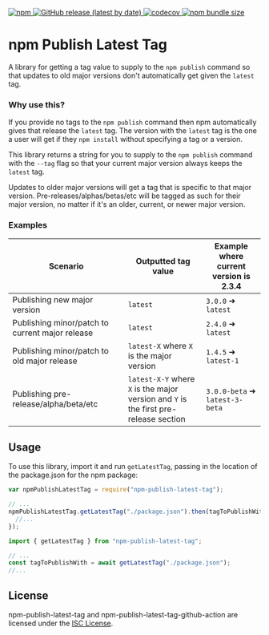 <p>
  <a href="https://www.npmjs.com/package/npm-publish-latest-tag">
    <img alt="npm" src="https://img.shields.io/npm/v/npm-publish-latest-tag?logo=npm">
  </a>

  <a href="https://github.com/tobysmith568/npm-publish-latest-tag/releases">
    <img alt="GitHub release (latest by date)" src="https://img.shields.io/github/v/release/tobysmith568/npm-publish-latest-tag?label=GitHub%20Action">
  </a>

  <a href="https://codecov.io/github/tobysmith568/npm-publish-latest-tag">
    <img alt="codecov" src="https://codecov.io/github/tobysmith568/npm-publish-latest-tag/branch/main/graph/badge.svg"/>
  </a>

  <a href="https://bundlephobia.com/package/npm-publish-latest-tag" target="_blank" alt="npm bundle size">
    <img alt="npm bundle size" src="https://img.shields.io/bundlephobia/min/npm-publish-latest-tag">
  </a>
</p>

# npm Publish Latest Tag

A library for getting a tag value to supply to the `npm publish` command so that updates to old major versions don't automatically get given the `latest` tag.

### Why use this?

If you provide no tags to the `npm publish` command then npm automatically gives that release the `latest` tag. The version with the `latest` tag is the one a user will get if they `npm install` without specifying a tag or a version.

This library returns a string for you to supply to the `npm publish` command with the `--tag` flag so that your current major version always keeps the `latest` tag.

Updates to older major versions will get a tag that is specific to that major version. Pre-releases/alphas/betas/etc will be tagged as such for their major version, no matter if it's an older, current, or newer major version.

### Examples

| Scenario                                        | Outputted tag value                                                                       | Example where current<br />version is 2.3.4 |
| ----------------------------------------------- | ----------------------------------------------------------------------------------------- | ------------------------------------------- |
| Publishing new major version                    | `latest`                                                                                  | `3.0.0` ➜ `latest`                          |
| Publishing minor/patch to current major release | `latest`                                                                                  | `2.4.0` ➜ `latest`                          |
| Publishing minor/patch to old major release     | `latest-X` where `X` is the major version                                                 | `1.4.5` ➜ `latest-1`                        |
| Publishing pre-release/alpha/beta/etc           | `latest-X-Y` where `X` is the major<br />version and `Y` is the first pre-release section | `3.0.0-beta` ➜ `latest-3-beta`              |

## Usage

To use this library, import it and run `getLatestTag`, passing in the location of the package.json for the npm package:

```javascript
var npmPublishLatestTag = require("npm-publish-latest-tag");

// ...
npmPublishLatestTag.getLatestTag("./package.json").then(tagToPublishWith => {
  //...
});
```

```typescript
import { getLatestTag } from "npm-publish-latest-tag";

// ...
const tagToPublishWith = await getLatestTag("./package.json");
//...
```

## License

npm-publish-latest-tag and npm-publish-latest-tag-github-action are licensed under the [ISC License](./LICENSE.md).
